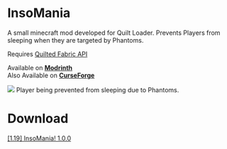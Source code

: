 # InsoMania
A small minecraft mod developed for Quilt Loader.
Prevents Players from sleeping when they are targeted by Phantoms.

Requires [Quilted Fabric API](https://modrinth.com/mod/qsl)

Available on [**Modrinth**](https://modrinth.com/mod/insomania)\
Also Available on [**CurseForge**](https://www.curseforge.com/minecraft/mc-mods/insomania)

![](https://media.discordapp.net/attachments/996841862738481222/997877089049006110/insomania_screenshot.png?width=1248&height=702)
Player being prevented from sleeping due to Phantoms.

# Download
[[1.19] InsoMania! 1.0.0](https://github.com/KacyBiscuit/InsoMania/releases/download/1.0.0/insomania-0.1.0+1.19.jar)
